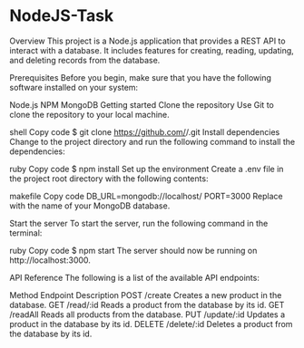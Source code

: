 # NodeJS-Task


Overview
This project is a Node.js application that provides a REST API to interact with a database. It includes features for creating, reading, updating, and deleting records from the database.

Prerequisites
Before you begin, make sure that you have the following software installed on your system:

Node.js
NPM
MongoDB
Getting started
Clone the repository
Use Git to clone the repository to your local machine.

shell
Copy code
$ git clone https://github.com/<username>/<project-name>.git
Install dependencies
Change to the project directory and run the following command to install the dependencies:

ruby
Copy code
$ npm install
Set up the environment
Create a .env file in the project root directory with the following contents:

makefile
Copy code
DB_URL=mongodb://localhost/<database-name>
PORT=3000
Replace <database-name> with the name of your MongoDB database.

Start the server
To start the server, run the following command in the terminal:

ruby
Copy code
$ npm start
The server should now be running on http://localhost:3000.

API Reference
The following is a list of the available API endpoints:

Method	Endpoint	Description
POST	/create	Creates a new product in the database.
GET	/read/:id	Reads a product from the database by its id.
GET	/readAll	Reads all products from the database.
PUT	/update/:id	Updates a product in the database by its id.
DELETE	/delete/:id	Deletes a product from the database by its id.
